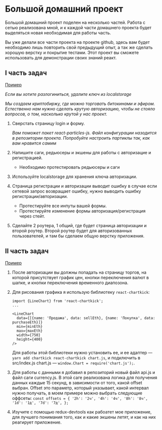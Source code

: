 # Большой домашний проект

Большой домашний проект поделен на несколько частей. Работа с сетью реализована
мной, и к каждой части домашнего проекта будет выделяться новая необходимая для
работы часть.

Вы уже делали все части проекта на проекте github, здесь вам будет необходимо
лишь повторить свой предыдущий опыт, а так же сделать хорошую верстку и покрытие
тестами. Этот проект вы сможете использовать для демонстрации своих знаний
реакт.

## I часть задач

[Пример](http://5a26994e4c4b9335b1c950ef.nervous-mahavira-382e88.netlify.com/)

_Если вы хотите разлогиниться, удалите ключ из localstorage_

_Мы создаем криптобиржу, где можно торговать битокинами и эфиром. Естественно
нам нужно сделать крутую авторизацию, чтобы не стояло вопросов, о том, насколько
крутой у нас проект._

1. Сверстать страницу login и форму.

   _Вам поможет пакет react-particles-js._ _Файл конфигурации назодится в
   репозитории проекта. Попробуйте настроить партиклы так, как вам нравится
   самим_

1. Напишите саги, редьюсеры и экшены для работы с авторизацие и регистрацией.
   * Необходимо протестировать редьюсеры и саги
1. Используйте localstorage для хранения ключа авторизации.
1. Страница регистрации и авторизации выводит ошибку в случае если сетевой
   запрос возвращает ошибку, нужно выводить ошибку регистрации/авторизации.
   * Протестируйте все инпуты вашей формы.
   * Протестируйте изменение формы авторизация/регистрация через стейт.
1. Сделайте 2 роутера, 1 общий, где будет страница авторизации и второй роутер.
   Второй роутер будет для авторизованных пользователей, и там бы сделаем общую
   верстку приложения.

## II часть задач

[Пример](http://5a2995fd4c4b936229745990.heuristic-blackwell-4029a3.netlify.com/trade/btc)

1. После авторизации вы должны попадать на страницу торгов, на которой
   присутствует график цен, кнопки переключения валют в шапке, и кнопки
   переключения временного диапозона.
1. Для рисования графика я использую библиотеку `react-chartkick`:

   ```
   import {LineChart} from 'react-chartkick';
   ...

   <LineChart
     data={[{name: 'Продажа', data: sellEth}, {name: 'Покупка', data: purchaseEth}]}
     min={minEth}
     max={maxEth}
     width={750}
     height={400}
   />
   ```

   Для работы этой библиотеки нужно установить ее, и ее адаптер — `yarn add
   chartkick react-chartkick chart.js`, и подключить в src/index.js chart.js —
   `window.Chart = require('chart.js');`.

1. Для работы с данными я добавил в репозиторий новый файл api.js и файл саги
   currency.js. В этой саге реализована логика для получения данных каждые 15
   секунд, в зависимости от того, какой offset выбран. Offset это параметр,
   который указывает, какой интервал нужно получать, в моем примере можно
   выбрать следующие оффсеты: `const offsets = { '2h': '2ч', '4h': '4ч', '8h':
   '8ч', '1d': '1д', '7d': '7д', };`
1. Изучите с помощью redux-devtools как рабоатет мое приложение, для лучшего
   понимания того, как и какие экшены летят, и как на них реагирует приложение.
